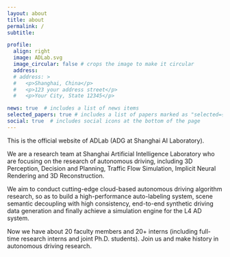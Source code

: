 ```yaml
---
layout: about
title: about
permalink: /
subtitle: 

profile:
  align: right
  image: ADLab.svg
  image_circular: false # crops the image to make it circular
  address: 
  # address: >
  #   <p>Shanghai, China</p>
  #   <p>123 your address street</p>
  #   <p>Your City, State 12345</p>

news: true  # includes a list of news items
selected_papers: true # includes a list of papers marked as "selected={true}"
social: true  # includes social icons at the bottom of the page
---
```


This is the official website of ADLab (ADG at Shanghai AI Laboratory).

We are a research team at Shanghai Artificial Intelligence Laboratory who are focusing on the research of autonomous driving, including 3D Perception, Decision and Planning, Traffic Flow Simulation, Implicit Neural Rendering and 3D Reconstruction. 

We aim to conduct cutting-edge cloud-based autonomous driving algorithm research, so as to build a high-performance auto-labeling system, scene semantic decoupling with high consistency, end-to-end synthetic driving data generation and finally achieve a simulation engine for the L4 AD system.

Now we have about 20 faculty members and 20+ interns (including full-time research interns and joint Ph.D. students). Join us and make history in autonomous driving research.

<!-- 
Write your biography here. Tell the world about yourself. Link to your favorite [subreddit](http://reddit.com). You can put a picture in, too. The code is already in, just name your picture `prof_pic.jpg` and put it in the `img/` folder.

Put your address / P.O. box / other info right below your picture. You can also disable any these elements by editing `profile` property of the YAML header of your `_pages/about.md`. Edit `_bibliography/papers.bib` and Jekyll will render your [publications page](/al-folio/publications/) automatically.

Link to your social media connections, too. This theme is set up to use [Font Awesome icons](http://fortawesome.github.io/Font-Awesome/) and [Academicons](https://jpswalsh.github.io/academicons/), like the ones below. Add your Facebook, Twitter, LinkedIn, Google Scholar, or just disable all of them. 
-->
